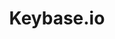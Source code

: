 ---
id: keybase
title: Keybase.io
hide_title: false
hide_table_of_contents: false
sidebar_label: Keybase.io
sidebar_position: 1
pagination_label: Keybase.io
custom_edit_url: https://github.com/theqrl/documentation/edit/main/docs/
description: Overview of the Keybase identity system and QRL
keywords:
  - docs
  - keybase
image: /assets/img/icons/yellow.png
slug: /integrations/keybase
---